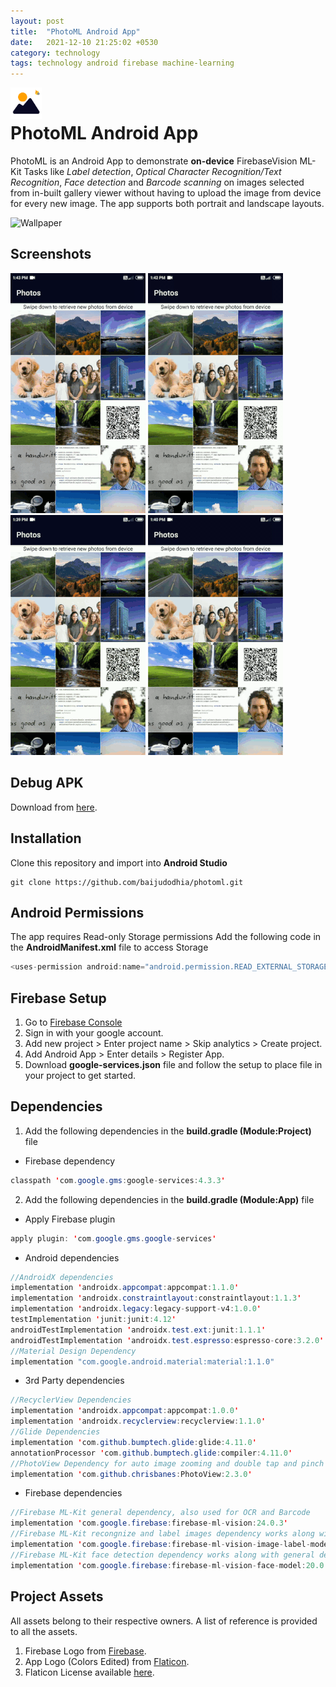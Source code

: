 ```yaml
---
layout: post
title:  "PhotoML Android App"
date:   2021-12-10 21:25:02 +0530
category: technology
tags: technology android firebase machine-learning
---
```

<img src="https://github.com/baijudodhia/photoml/blob/master/app/src/main/assets/photomllogoedited.png" align="left" width="50" style="margin-right:10px;">   

<br />

# PhotoML Android App  

PhotoML is an Android App to demonstrate **on-device** FirebaseVision ML-Kit Tasks like _Label detection_, _Optical Character Recognition/Text Recognition_, _Face detection_ and _Barcode scanning_ on images selected from in-built gallery viewer without having to upload the image from device for every new image. The app supports both portrait and landscape layouts.

![Wallpaper](https://source.unsplash.com/360x500/?code)

## Screenshots
![Label Portrait](https://github.com/baijudodhia/photoml/blob/master/screenrecords/PortraitLabel.gif)
![OCR Portrait](https://github.com/baijudodhia/photoml/blob/master/screenrecords/PortraitOCR.gif)
![Face Portrait](https://github.com/baijudodhia/photoml/blob/master/screenrecords/PortraitFace.gif)
![Barcode Portrait](https://github.com/baijudodhia/photoml/blob/master/screenrecords/PortraitBarcode.gif)

## Debug APK
Download from [here](https://github.com/baijudodhia/photoml/blob/master/apk/photoml-debug-app.apk).

## Installation
Clone this repository and import into **Android Studio**
```shell
git clone https://github.com/baijudodhia/photoml.git
```

## Android Permissions

The app requires Read-only Storage permissions
Add the following code in the **AndroidManifest.xml** file to access Storage
```java
<uses-permission android:name="android.permission.READ_EXTERNAL_STORAGE" />
```

## Firebase Setup
1. Go to [Firebase Console](https://console.firebase.google.com)
2. Sign in with your google account.
3. Add new project > Enter project name > Skip analytics > Create project.
4. Add Android App > Enter details > Register App.
5. Download **google-services.json** file and follow the setup to place file in your project to get started.

## Dependencies

1. Add the following dependencies in the **build.gradle (Module:Project)** file
- Firebase dependency
```java
classpath 'com.google.gms:google-services:4.3.3'
```
2. Add the following dependencies in the **build.gradle (Module:App)** file
- Apply Firebase plugin
```java
apply plugin: 'com.google.gms.google-services'
```
- Android dependencies
```java
//AndroidX dependencies
implementation 'androidx.appcompat:appcompat:1.1.0'
implementation 'androidx.constraintlayout:constraintlayout:1.1.3'
implementation 'androidx.legacy:legacy-support-v4:1.0.0'
testImplementation 'junit:junit:4.12'
androidTestImplementation 'androidx.test.ext:junit:1.1.1'
androidTestImplementation 'androidx.test.espresso:espresso-core:3.2.0'
//Material Design Dependency
implementation "com.google.android.material:material:1.1.0"
```
- 3rd Party dependencies
```java
//RecyclerView Dependencies
implementation 'androidx.appcompat:appcompat:1.0.0'
implementation 'androidx.recyclerview:recyclerview:1.1.0'
//Glide Dependencies
implementation 'com.github.bumptech.glide:glide:4.11.0'
annotationProcessor 'com.github.bumptech.glide:compiler:4.11.0'
//PhotoView Dependency for auto image zooming and double tap and pinch zoom replacing ImageView
implementation 'com.github.chrisbanes:PhotoView:2.3.0'
```
- Firebase dependencies
```java
//Firebase ML-Kit general dependency, also used for OCR and Barcode
implementation 'com.google.firebase:firebase-ml-vision:24.0.3'
//Firebase ML-Kit recongnize and label images dependency works along with general dependency
implementation 'com.google.firebase:firebase-ml-vision-image-label-model:20.0.1'
//Firebase ML-Kit face detection dependency works along with general dependency
implementation 'com.google.firebase:firebase-ml-vision-face-model:20.0.1'
```

## Project Assets

All assets belong to their respective owners. A list of reference is provided to all the assets.

1. Firebase Logo from [Firebase](https://firebase.google.com/brand-guidelines).
2. App Logo (Colors Edited) from [Flaticon](https://www.flaticon.com/free-icon/gallery_758462?term=gallery&page=1&position=40).
3. Flaticon License available [here](https://github.com/baijudodhia/photoml/blob/master/app/src/main/assets/FlaticonLicense.pdf).